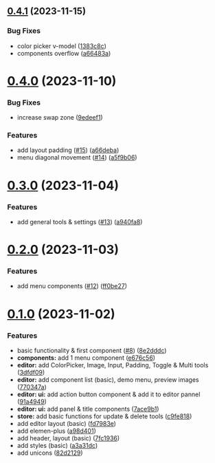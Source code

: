 ## [0.4.1](https://github.com/mysigmail/card/compare/v0.4.0...v0.4.1) (2023-11-15)


### Bug Fixes

* color picker v-model ([1383c8c](https://github.com/mysigmail/card/commit/1383c8c54a95bbef1cd70e0c63ca3da715772170))
* components overflow ([a66483a](https://github.com/mysigmail/card/commit/a66483a15849dc72105f5910f67b248ac72da4e3))



# [0.4.0](https://github.com/mysigmail/card/compare/v0.3.0...v0.4.0) (2023-11-10)


### Bug Fixes

* increase swap zone ([9edeef1](https://github.com/mysigmail/card/commit/9edeef1cfc91f1db9d5bfb1dbb97d98c5792537b))


### Features

* add layout padding ([#15](https://github.com/mysigmail/card/issues/15)) ([a66deba](https://github.com/mysigmail/card/commit/a66debafc33236b6980684aff78081611a9194db))
* menu diagonal movement ([#14](https://github.com/mysigmail/card/issues/14)) ([a5f9b06](https://github.com/mysigmail/card/commit/a5f9b06f31aad65527f54190bdbf56bf62335a2a))



# [0.3.0](https://github.com/mysigmail/card/compare/v0.2.0...v0.3.0) (2023-11-04)


### Features

* add general tools & settings ([#13](https://github.com/mysigmail/card/issues/13)) ([a940fa8](https://github.com/mysigmail/card/commit/a940fa8fcd8c01c18ee2889abe2957abe0d70ecd))



# [0.2.0](https://github.com/mysigmail/card/compare/v0.1.0...v0.2.0) (2023-11-03)


### Features

* add menu components ([#12](https://github.com/mysigmail/card/issues/12)) ([ff0be27](https://github.com/mysigmail/card/commit/ff0be273162c27dafc7c366272ecf7fc84242ffe))



# [0.1.0](https://github.com/mysigmail/card/compare/a3a31dc8677d0c57a9ced691b2b218f5030822f5...v0.1.0) (2023-11-02)


### Features

* basic functionality & first component ([#8](https://github.com/mysigmail/card/issues/8)) ([8e2dddc](https://github.com/mysigmail/card/commit/8e2dddc8a8b2c2d63b0f34dd0cfad75f99d2c917))
* **components:** add 1 menu component ([e676c56](https://github.com/mysigmail/card/commit/e676c56616a43355f326f579a0918756f39f642a))
* **editor:** add ColorPicker, Image, Input, Padding, Toggle & Multi tools ([3dfdf09](https://github.com/mysigmail/card/commit/3dfdf098c616679b6432c4f05a2794c9f305534f))
* **editor:** add component list (basic), demo menu, preview images ([770347a](https://github.com/mysigmail/card/commit/770347ad28c352afe8ff38a5d51f6a5e306a76ab))
* **editor: ui:** add action button component & add it to editor pannel ([91a4949](https://github.com/mysigmail/card/commit/91a4949f3071884494242846f2f6f37bfb534b2d))
* **editor: ui:** add panel & title components ([7ace9b1](https://github.com/mysigmail/card/commit/7ace9b1f43b5d74c660b9a70814a89fd515e50db))
* **store:** add basic functions for update & delete tools ([c9fe818](https://github.com/mysigmail/card/commit/c9fe81845cf93d977f81ce59a2b97a1efd1c3fb4))
* add editor layout (basic) ([fd7983e](https://github.com/mysigmail/card/commit/fd7983e0e0c07e47bb39fae0d6cf54b0efd781aa))
* add elemen-plus ([a98d401](https://github.com/mysigmail/card/commit/a98d4016387be11a17fd0652b44339d13b79f5c2))
* add header, layout (basic) ([7fc1936](https://github.com/mysigmail/card/commit/7fc1936e7ea3105611d9941dc2d2dccfc9cdcd7d))
* add styles (basic) ([a3a31dc](https://github.com/mysigmail/card/commit/a3a31dc8677d0c57a9ced691b2b218f5030822f5))
* add unicons ([82d2129](https://github.com/mysigmail/card/commit/82d21296d490215230a05818b3f8644c5b5bc252))



